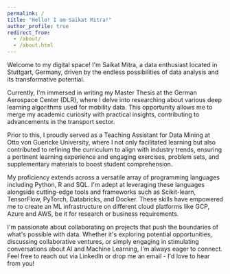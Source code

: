 ```yaml
---
permalink: /
title: "Hello! I am Saikat Mitra!"
author_profile: true
redirect_from: 
  - /about/
  - /about.html
---
```





Welcome to my digital space! I'm Saikat Mitra, a data enthusiast located in Stuttgart, Germany, driven by the endless possibilities of data analysis and its transformative potential.

Currently, I'm immersed in writing my Master Thesis at the German Aerospace Center (DLR), where I delve into researching about various deep learning algorithms used for mobility data. This opportunity allows me to merge my academic curiosity with practical insights, contributing to advancements in the transport sector.

Prior to this, I proudly served as a Teaching Assistant for Data Mining at Otto von Guericke University, where I not only facilitated learning but also contributed to refining the curriculum to align with industry trends, ensuring a pertinent learning experience and engaging exercises, problem sets, and supplementary materials to boost student comprehension.

My proficiency extends across a versatile array of programming languages including Python, R and SQL. I'm adept at leveraging these languages alongside cutting-edge tools and frameworks such as Scikit-learn, TensorFlow, PyTorch, Databricks, and Docker. These skills have empowered me to create an ML infrastructure on different cloud platforms like GCP, Azure and AWS, be it for research or business requirements.

I'm passionate about collaborating on projects that push the boundaries of what's possible with data. Whether it's exploring potential opportunities, discussing collaborative ventures, or simply engaging in stimulating conversations about AI and Machine Learning, I'm always eager to connect. Feel free to reach out via LinkedIn or drop me an email - I'd love to hear from you!